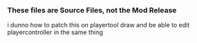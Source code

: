 ### These files are Source Files, not the Mod Release
i dunno how to patch this on playertool draw 
and be able to edit playercontroller in the same thing
